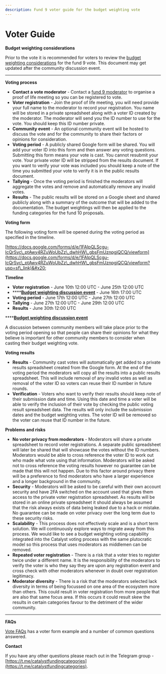 ```yaml
---
description: Fund 9 voter guide for the budget weighting vote
---
```


# Voter Guide

**Budget weighting considerations**

Prior to the vote it is recommended for voters to review the [budget weighting considerations](budget-weighting-considerations.md) for the fund 9 vote. This document may get updated after the community discussion event.

****

**Voting process**

* **Contact a vote moderator** - Contact a [fund 9 moderator](fund-9-moderators.md) to organise a proof of life meeting so you can be registered to vote.
* **Voter registration** - Join the proof of life meeting, you will need provide your full name to the moderator to record your registration. You name will be stored in a private spreadsheet along with a voter ID created by the moderator. The moderator will send you the ID number to use for the vote. You should keep this ID number private.
* **Community event** - An optional community event will be hosted to discuss the vote and for the community to share their factors or opinions for consideration.
* **Voting period** - A publicly shared Google form will be shared. You will add your voter ID into this form and then answer any voting questions. Submitting this form means your vote is cast. You cannot resubmit your vote. Your private voter ID will be stripped from the results document. If you want to verify your vote was included you should keep a note of the time you submitted your vote to verify it is in the public results document.
* **Tallying** - Once the voting period is finished the moderators will aggregate the votes and remove and automatically remove any invalid votes.
* **Results** - The public results will be stored on a Google sheet and shared publicly along with a summary of the outcome that will be added to the documentation. The budget weightings will then be applied to the funding categories for the fund 10 proposals.



**Voting form**

The following voting form will be opened during the voting period as specified in the timeline.

[https://docs.google.com/forms/d/e/1FAIpQLScgu-IcQrSyc\_ptAwy4RZuWoUbZz\_dwhHW\_gbsFmUznpgjQCQ/viewform](https://docs.google.com/forms/d/e/1FAIpQLScgu-IcQrSyc\_ptAwy4RZuWoUbZz\_dwhHW\_gbsFmUznpgjQCQ/viewform?usp=sf\_link)&#x20;



**Timeline**

* **Voter registration** - June 10th 12:00 UTC - June 25th 12:00 UTC
* ****[**Budget weighting discussion event**](budget-weighting-vote-discussion-event.md) - June 16th 17:00 UTC
* **Voting period** - June 17th 12:00 UTC - June 27th 12:00 UTC
* **Tallying** - June 27th 12:00 UTC - June 29th 12:00 UTC
* **Results** - June 30th 12:00 UTC



****[**Budget weighting discussion event**](budget-weighting-vote-discussion-event.md)

A discussion between community members will take place prior to the voting period opening so that people can share their opinions for what they believe is important for other community members to consider when casting their budget weighting vote.



**Voting results**

* **Results** - Community cast votes will automatically get added to a private results spreadsheet created from the Google form. At the end of the voting period the moderators will copy all the results into a public results spreadsheet. This will include removal of any invalid votes as well as removal of the voter ID so voters can reuse their ID number in future rounds.
* **Verification** - Voters who want to verify their results should keep note of their submission date and time. Using this date and time a voter will be able to verify the inclusion of their vote by checking the public voting result spreadsheet data. The results will only include the submission dates and the budget weighting votes. The voter ID will be removed so the voter can reuse that ID number in the future.



**Problems and risks**

* **No voter privacy from moderators** - Moderators will share a private spreadsheet to record voter registrations. A separate public spreadsheet will later be shared that will showcase the votes without the ID numbers. Moderators would be able to cross reference the voter ID to work out who made what vote using that information. Moderators will be asked not to cross reference the voting results however no guarantee can be made that this will not happen. Due to this factor around privacy there will be a preference to find moderators who have a larger experience and a longer background in the community.
* **Security** - Moderators will be asked to be careful with their own account security and have 2FA switched on the account used that gives them access to the private voter registration spreadsheet. As results will be stored in an online private spreadsheet it should always be assumed that the risk always exists of data being leaked due to a hack or mistake. No guarantee can be made on voter privacy over the long term due to these security risks.
* **Scalability** - This process does not effectively scale and is a short term solution. We will continuously explore ways to migrate away from this process. We would like to see a budget weighting voting capability integrated into the Catalyst voting process with the same plutocratic model so this process that uses moderators as middlemen can be removed.
* **Repeated voter registration** - There is a risk that a voter tries to register twice under a different name. It is the responsibility of the moderators to verify the voter is who they say they are upon any registration event and cross check with other moderators whenever in doubt over registration legitimacy.
* **Moderator diversity** - There is a risk that the moderators selected lack diversity in terms of being focussed on one area of the ecosystem more than others. This could result in voter registration from more people that are also that same focus area. If this occurs it could result skew the results in certain categories favour to the detriment of the wider community.

****

**FAQs**

[Vote FAQs](../resources/vote-faqs.md) has a voter form example and a number of common questions answered.&#x20;



**Contact**

If you have any other questions please reach out in the Telegram group - [https://t.me/catalystfundingcategories](https://t.me/catalystfundingcategories).
